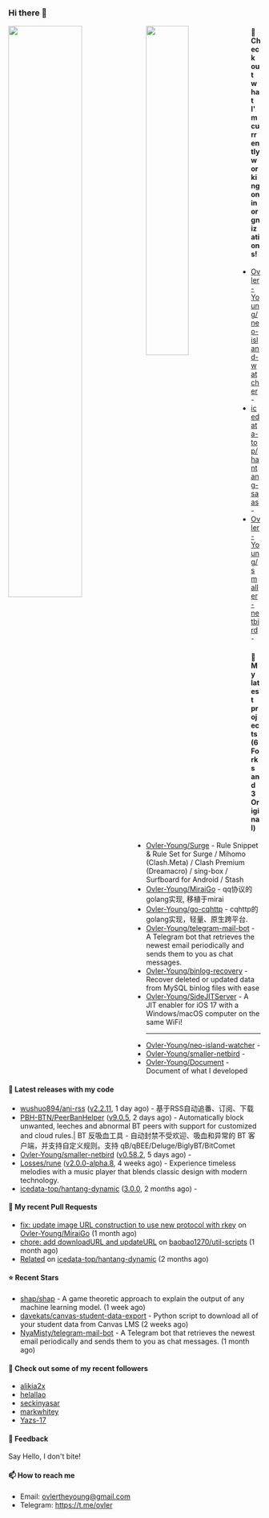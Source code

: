 ### Hi there 👋

<img align="left" width="54%" src="https://github-readme-stats-mauve-one-69.vercel.app/api?username=Ovler-Young&theme=dark&count_private=true&show_icons=true" />
<img align="left" width="41%" src="https://github-readme-stats-mauve-one-69.vercel.app/api/top-langs/?username=Ovler-Young&layout=compact&theme=dark&include_all_commits=true&count_private=true" />

#### 👷 Check out what I'm currently working on in orgnizations!

- [Ovler-Young/neo-island-watcher](https://github.com/Ovler-Young/neo-island-watcher) - 
- [icedata-top/hantang-saas](https://github.com/icedata-top/hantang-saas) - 
- [Ovler-Young/smaller-netbird](https://github.com/Ovler-Young/smaller-netbird) - 

#### 🌱 My latest projects (6 Forks and 3 Original)

- [Ovler-Young/Surge](https://github.com/Ovler-Young/Surge) - Rule Snippet & Rule Set for Surge / Mihomo (Clash.Meta) / Clash Premium (Dreamacro) / sing-box / Surfboard for Android / Stash
- [Ovler-Young/MiraiGo](https://github.com/Ovler-Young/MiraiGo) - qq协议的golang实现, 移植于mirai
- [Ovler-Young/go-cqhttp](https://github.com/Ovler-Young/go-cqhttp) - cqhttp的golang实现，轻量、原生跨平台.
- [Ovler-Young/telegram-mail-bot](https://github.com/Ovler-Young/telegram-mail-bot) - A Telegram bot that retrieves the newest email periodically and sends them to you as chat messages.
- [Ovler-Young/binlog-recovery](https://github.com/Ovler-Young/binlog-recovery) - Recover deleted or updated data from MySQL binlog files with ease
- [Ovler-Young/SideJITServer](https://github.com/Ovler-Young/SideJITServer) - A JIT enabler for iOS 17 with a Windows/macOS computer on the same WiFi!
- ---

- [Ovler-Young/neo-island-watcher](https://github.com/Ovler-Young/neo-island-watcher) - 
- [Ovler-Young/smaller-netbird](https://github.com/Ovler-Young/smaller-netbird) - 
- [Ovler-Young/Document](https://github.com/Ovler-Young/Document) - Document of what I developed

#### 🔭 Latest releases with my code

- [wushuo894/ani-rss](https://github.com/wushuo894/ani-rss) ([v2.2.11](https://github.com/wushuo894/ani-rss/releases/tag/v2.2.11), 1 day ago) - 基于RSS自动追番、订阅、下载
- [PBH-BTN/PeerBanHelper](https://github.com/PBH-BTN/PeerBanHelper) ([v9.0.5](https://github.com/PBH-BTN/PeerBanHelper/releases/tag/v9.0.5), 2 days ago) - Automatically block unwanted, leeches and abnormal BT peers with support for customized and cloud rules.| BT 反吸血工具 - 自动封禁不受欢迎、吸血和异常的 BT 客户端，并支持自定义规则。支持 qB/qBEE/Deluge/BiglyBT/BitComet
- [Ovler-Young/smaller-netbird](https://github.com/Ovler-Young/smaller-netbird) ([v0.58.2](https://github.com/Ovler-Young/smaller-netbird/releases/tag/v0.58.2), 5 days ago) - 
- [Losses/rune](https://github.com/Losses/rune) ([v2.0.0-alpha.8](https://github.com/Losses/rune/releases/tag/v2.0.0-alpha.8), 4 weeks ago) - Experience timeless melodies with a music player that blends classic design with modern technology.
- [icedata-top/hantang-dynamic](https://github.com/icedata-top/hantang-dynamic) ([3.0.0](https://github.com/icedata-top/hantang-dynamic/releases/tag/3.0.0), 2 months ago) - 

#### 🔨 My recent Pull Requests

- [fix: update image URL construction to use new protocol with rkey](https://github.com/Ovler-Young/MiraiGo/pull/1) on [Ovler-Young/MiraiGo](https://github.com/Ovler-Young/MiraiGo) (1 month ago)
- [chore: add downloadURL and updateURL](https://github.com/baobao1270/util-scripts/pull/3) on [baobao1270/util-scripts](https://github.com/baobao1270/util-scripts) (1 month ago)
- [Related](https://github.com/icedata-top/hantang-dynamic/pull/5) on [icedata-top/hantang-dynamic](https://github.com/icedata-top/hantang-dynamic) (2 months ago)

#### ⭐ Recent Stars

- [shap/shap](https://github.com/shap/shap) - A game theoretic approach to explain the output of any machine learning model. (1 week ago)
- [davekats/canvas-student-data-export](https://github.com/davekats/canvas-student-data-export) - Python script to download all of your student data from Canvas LMS (2 weeks ago)
- [NyaMisty/telegram-mail-bot](https://github.com/NyaMisty/telegram-mail-bot) - A Telegram bot that retrieves the newest email periodically and sends them to you as chat messages. (1 month ago)

#### 👯 Check out some of my recent followers

- [alikia2x](https://github.com/alikia2x)
- [helallao](https://github.com/helallao)
- [seckinyasar](https://github.com/seckinyasar)
- [markwhitey](https://github.com/markwhitey)
- [Yazs-17](https://github.com/Yazs-17)

#### 💬 Feedback

Say Hello, I don't bite!

#### 📫 How to reach me

- Email: ovlertheyoung@gmail.com
- Telegram: https://t.me/ovler
